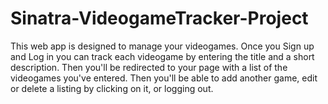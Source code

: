 # Sinatra-VideogameTracker-Project

This web app is designed to manage your videogames. Once you Sign up and Log in you can track each videogame by entering the title and a short description. Then you'll be redirected to your page with a list of the videogames you've entered. Then you'll be able to add another game, edit or delete a listing by clicking on it, or logging out.